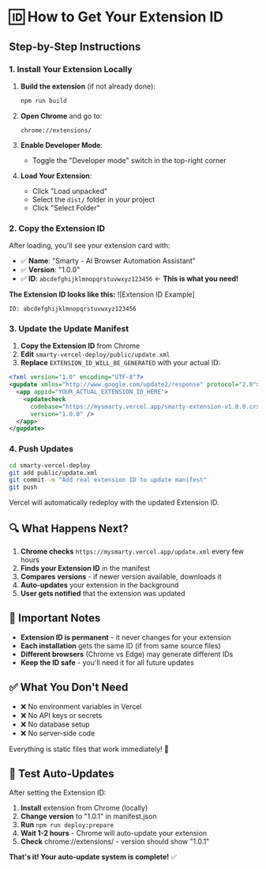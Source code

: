 # 🆔 How to Get Your Extension ID

## Step-by-Step Instructions

### 1. **Install Your Extension Locally**

1. **Build the extension** (if not already done):
   ```bash
   npm run build
   ```

2. **Open Chrome** and go to:
   ```
   chrome://extensions/
   ```

3. **Enable Developer Mode**:
   - Toggle the "Developer mode" switch in the top-right corner

4. **Load Your Extension**:
   - Click "Load unpacked"
   - Select the `dist/` folder in your project
   - Click "Select Folder"

### 2. **Copy the Extension ID**

After loading, you'll see your extension card with:
- ✅ **Name**: "Smarty - AI Browser Automation Assistant"
- ✅ **Version**: "1.0.0"
- ✅ **ID**: `abcdefghijklmnopqrstuvwxyz123456` ← **This is what you need!**

**The Extension ID looks like this:**
![Extension ID Example]
```
ID: abcdefghijklmnopqrstuvwxyz123456
```

### 3. **Update the Update Manifest**

1. **Copy the Extension ID** from Chrome
2. **Edit** `smarty-vercel-deploy/public/update.xml`
3. **Replace** `EXTENSION_ID_WILL_BE_GENERATED` with your actual ID:

```xml
<?xml version="1.0" encoding="UTF-8"?>
<gupdate xmlns="http://www.google.com/update2/response" protocol="2.0">
  <app appid="YOUR_ACTUAL_EXTENSION_ID_HERE">
    <updatecheck 
      codebase="https://mysmarty.vercel.app/smarty-extension-v1.0.0.crx" 
      version="1.0.0" />
  </app>
</gupdate>
```

### 4. **Push Updates**

```bash
cd smarty-vercel-deploy
git add public/update.xml
git commit -m "Add real extension ID to update manifest"
git push
```

Vercel will automatically redeploy with the updated Extension ID.

## 🔍 **What Happens Next?**

1. **Chrome checks** `https://mysmarty.vercel.app/update.xml` every few hours
2. **Finds your Extension ID** in the manifest
3. **Compares versions** - if newer version available, downloads it
4. **Auto-updates** your extension in the background
5. **User gets notified** that the extension was updated

## 🚨 **Important Notes**

- **Extension ID is permanent** - it never changes for your extension
- **Each installation** gets the same ID (if from same source files)
- **Different browsers** (Chrome vs Edge) may generate different IDs
- **Keep the ID safe** - you'll need it for all future updates

## ✅ **What You Don't Need**

- ❌ No environment variables in Vercel
- ❌ No API keys or secrets
- ❌ No database setup
- ❌ No server-side code

Everything is static files that work immediately! 🎉

## 🧪 **Test Auto-Updates**

After setting the Extension ID:

1. **Install** extension from Chrome (locally)
2. **Change version** to "1.0.1" in manifest.json
3. **Run** `npm run deploy:prepare`
4. **Wait 1-2 hours** - Chrome will auto-update your extension
5. **Check** chrome://extensions/ - version should show "1.0.1"

**That's it! Your auto-update system is complete!** ✅
